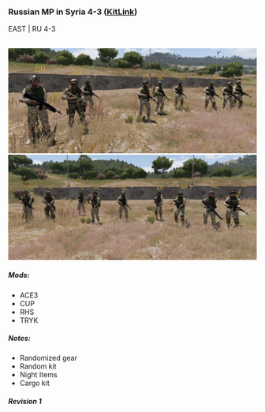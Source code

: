 ### Russian MP in Syria 4-3 ([KitLink](https://raw.githubusercontent.com/rempopo/Gear_Kits_Collection/master/East/Russian%20MP%20in%20Syria%204-3/Kits%20Russian%20MP%20in%20Syria%204-3.sqf))
EAST | RU 4-3

<br />
<img src="https://raw.githubusercontent.com/rempopo/Gear_Kits_Collection/master/East/Russian%20MP%20in%20Syria%204-3/overview_1.jpg" />
<img src="https://raw.githubusercontent.com/rempopo/Gear_Kits_Collection/master/East/Russian%20MP%20in%20Syria%204-3/overview_2.jpg" />

##### Mods:
- ACE3
- CUP
- RHS
- TRYK

##### Notes:
- Randomized gear
- Random kit
- Night Items
- Cargo kit

##### Revision 1
